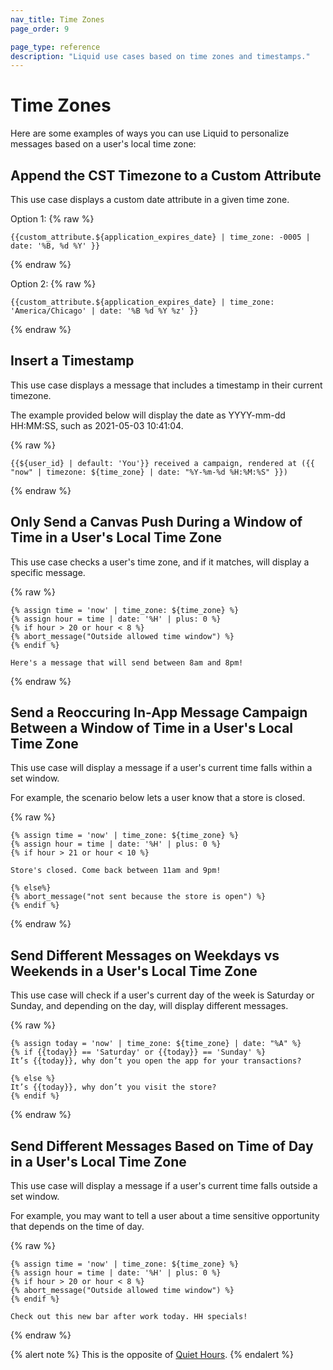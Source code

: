 ```yaml
---
nav_title: Time Zones
page_order: 9

page_type: reference
description: "Liquid use cases based on time zones and timestamps."
---
```


# Time Zones

Here are some examples of ways you can use Liquid to personalize messages based on a user's local time zone:

## Append the CST Timezone to a Custom Attribute

This use case displays a custom date attribute in a given time zone.

Option 1:
{% raw %}

```liquid
{{custom_attribute.${application_expires_date} | time_zone: -0005 | date: '%B, %d %Y' }}
```

{% endraw %}

Option 2:
{% raw %}

```liquid
{{custom_attribute.${application_expires_date} | time_zone: 'America/Chicago' | date: '%B %d %Y %z' }}
```

{% endraw %}

## Insert a Timestamp

This use case displays a message that includes a timestamp in their current timezone.

The example provided below will display the date as YYYY-mm-dd HH:MM:SS, such as 2021-05-03 10:41:04.

{% raw %}

```liquid
{{${user_id} | default: 'You'}} received a campaign, rendered at ({{ "now" | timezone: ${time_zone} | date: "%Y-%m-%d %H:%M:%S" }})
```

{% endraw %}

## Only Send a Canvas Push During a Window of Time in a User's Local Time Zone

This use case checks a user's time zone, and if it matches, will display a specific message.

{% raw %}

```liquid
{% assign time = 'now' | time_zone: ${time_zone} %}
{% assign hour = time | date: '%H' | plus: 0 %}
{% if hour > 20 or hour < 8 %}
{% abort_message("Outside allowed time window") %}
{% endif %}

Here's a message that will send between 8am and 8pm!
```

{% endraw %}

## Send a Reoccuring In-App Message Campaign Between a Window of Time in a User's Local Time Zone

This use case will display a message if a user's current time falls within a set window.

For example, the scenario below lets a user know that a store is closed.

{% raw %}

```liquid
{% assign time = 'now' | time_zone: ${time_zone} %} 
{% assign hour = time | date: '%H' | plus: 0 %}
{% if hour > 21 or hour < 10 %}

Store's closed. Come back between 11am and 9pm!

{% else%} 
{% abort_message("not sent because the store is open") %}
{% endif %}
```

{% endraw %}

## Send Different Messages on Weekdays vs Weekends in a User's Local Time Zone

This use case will check if a user's current day of the week is Saturday or Sunday, and depending on the day, will display different messages.

{% raw %}

```liquid
{% assign today = 'now' | time_zone: ${time_zone} | date: "%A" %}
{% if {{today}} == 'Saturday' or {{today}} == 'Sunday' %}
It’s {{today}}, why don’t you open the app for your transactions?

{% else %}
It’s {{today}}, why don’t you visit the store?
{% endif %}
```

{% endraw %}

## Send Different Messages Based on Time of Day in a User's Local Time Zone

This use case will display a message if a user's current time falls outside a set window.

For example, you may want to tell a user about a time sensitive opportunity that depends on the time of day.

{% raw %}

```liquid
{% assign time = 'now' | time_zone: ${time_zone} %}
{% assign hour = time | date: '%H' | plus: 0 %}
{% if hour > 20 or hour < 8 %}
{% abort_message("Outside allowed time window") %}
{% endif %}

Check out this new bar after work today. HH specials!
```

{% endraw %}

{% alert note %} This is the opposite of [Quiet Hours]({{site.baseurl}}/user_guide/engagement_tools/campaigns/scheduling_and_organizing/time_based_campaign/#time-based-functionalities-for-campaigns). {% endalert %}
